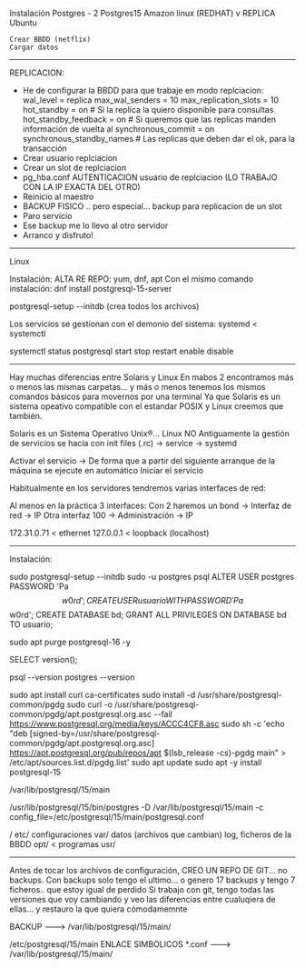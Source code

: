 
Instalación Postgres - 2       Postgres15
    Amazon linux (REDHAT)
      v  REPLICA
    Ubuntu
    
    Crear BBDD (netflix)
    Cargar datos
---
REPLICACION:
- He de configurar la BBDD para que trabaje en modo replciacion:
    wal_level = replica
    max_wal_senders = 10
    max_replication_slots = 10
    hot_standby = on            # Si la replica la quiero disponible para consultas
    hot_standby_feedback = on   # Si queremos que las replicas manden información de vuelta al 
    synchronous_commit = on
    synchronous_standby_names   # Las replicas que deben dar el ok, para la transacción
- Crear usuario replciacion
- Crear un slot de replciacion
- pg_hba.conf
    AUTENTICACION usuario de replciacion (LO TRABAJO CON LA IP EXACTA DEL OTRO)
- Reinicio al maestro
- BACKUP FISICO .. pero especial... backup para replicacion de un slot
- Paro servicio
- Ese backup me lo llevo al otro servidor
- Arranco y disfruto!

---

Linux

Instalación: ALTA RE REPO: yum, dnf, apt
Con el mismo comando instalación: dnf install postgresql-15-server

postgresql-setup --initdb (crea todos los archivos)

Los servicios se gestionan con el demonio del sistema: systemd < systemctl

systemctl status postgresql
          start
          stop
          restart
          enable
          disable


---

Hay muchas diferencias entre Solaris y Linux
En mabos 2 encontramos más o menos las mismas carpetas... y más o menos tenemos 
los mismos comandos básicos para movernos por una terminal
Ya que Solaris es un sistema opeativo compatible con el estandar POSIX 
y Linux creemos que también.


Solaris es un Sistema Operativo Unix®... Linux NO
Antiguamente la gestión de servicios se hacía con init files (.rc)
-> service
-> systemd


Activar el servicio -> De forma que a partir del siguiente arranque de la máquina
se ejecute en automático
Iniciar el servicio

Habitualmente en los servidores tendremos varias interfaces de red:

Al menos en la práctica 3 interfaces:
Con 2 haremos un bond -> Interfaz de red -> IP
Otra interfaz 100     -> Administración  -> IP

172.31.0.71 < ethernet
127.0.0.1   < loopback (localhost)

---

Instalación:

sudo postgresql-setup --initdb
sudo -u postgres psql
ALTER USER postgres PASSWORD 'Pa$$w0rd';
CREATE USER usuario WITH PASSWORD 'Pa$$w0rd';
CREATE DATABASE bd;
GRANT ALL PRIVILEGES ON DATABASE bd TO usuario;


sudo apt purge postgresql-16 -y

SELECT version();

psql --version
postgres --version




sudo apt install curl ca-certificates
sudo install -d /usr/share/postgresql-common/pgdg
sudo curl -o /usr/share/postgresql-common/pgdg/apt.postgresql.org.asc --fail https://www.postgresql.org/media/keys/ACCC4CF8.asc
sudo sh -c 'echo "deb [signed-by=/usr/share/postgresql-common/pgdg/apt.postgresql.org.asc] https://apt.postgresql.org/pub/repos/apt $(lsb_release -cs)-pgdg main" > /etc/apt/sources.list.d/pgdg.list'
sudo apt update
sudo apt -y install postgresql-15


/var/lib/postgresql/15/main

/usr/lib/postgresql/15/bin/postgres -D /var/lib/postgresql/15/main 
                                    -c config_file=/etc/postgresql/15/main/postgresql.conf
                                    
/
    etc/    configuraciones
    var/    datos (archivos que cambian) log, ficheros de la BBDD
    opt/    < programas
    usr/
    
    
---
Antes de tocar los archivos de configuración,
CREO UN REPO DE GIT... no backups.
Con backups solo tengo el ultimo... o genero 17 backups y tengo 7 ficheros.. que estoy igual de perdido
Si trabajo con git, tengo todas las versiones que voy cambiando y veo las diferencias entre cualuqiera de ellas... y 
restauro la que quiera cómodamemnte


BACKUP ---> /var/lib/postgresql/15/main/

/etc/postgresql/15/main
    ENLACE SIMBOLICOS *.conf ---> /var/lib/postgresql/15/main/

